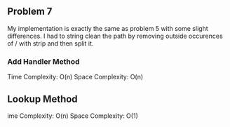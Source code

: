 ## Problem 7

My implementation is exactly the same as problem 5 with some slight differences. I had to string clean the path by removing outside occurences of / with strip and then split it.

### Add Handler Method

Time Complexity: O(n) 
Space Complexity: O(n) 

## Lookup Method

ime Complexity: O(n)
Space Complexity: O(1)